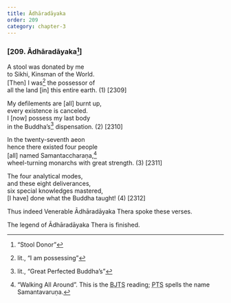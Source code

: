 ```yaml
---
title: Ādhāradāyaka
order: 209
category: chapter-3
---
```


### \[209. Ādhāradāyaka[^1]\]

A stool was donated by me  
to Sikhi, Kinsman of the World.  
\[Then\] I was[^2] the possessor of  
all the land \[in\] this entire earth. (1) \[2309\]

My defilements are \[all\] burnt up,  
every existence is canceled.  
I \[now\] possess my last body  
in the Buddha’s[^3] dispensation. (2) \[2310\]

In the twenty-seventh aeon  
hence there existed four people  
\[all\] named Samanta<span class="diacritics" data-state="on">c</span><span class="no-diacritics" data-state="off">ch</span>araṇa,[^4]  
wheel-turning monarchs with great strength. (3) \[2311\]

The four analytical modes,  
and these eight deliverances,  
six special knowledges mastered,  
\[I have\] done what the Buddha taught! (4) \[2312\]

Thus indeed Venerable Ādhāradāyaka Thera spoke these verses.

The legend of Ādhāradāyaka Thera is finished.

[^1]: “Stool Donor”

[^2]: lit., “I am possessing”

[^3]: lit., “Great Perfected Buddha’s”

[^4]: “Walking All Around”. This is the <abbr title="Buddha Jayanthi Tripitaka Series">BJTS</abbr> reading; <abbr title="Pali Text Society">PTS</abbr> spells the name Samantavaruṇa.
